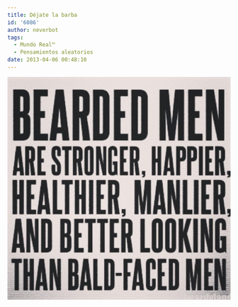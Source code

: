 ```yaml
---
title: Déjate la barba
id: '6086'
author: neverbot
tags:
  - Mundo Real™
  - Pensamientos aleatorios
date: 2013-04-06 00:48:10
---
```


[![20130406-004657.jpg](./dejate-la-barba/20130406-004657.jpg)](http://localhost:8000/wp-content/uploads/2013/04/20130406-004657.jpg)